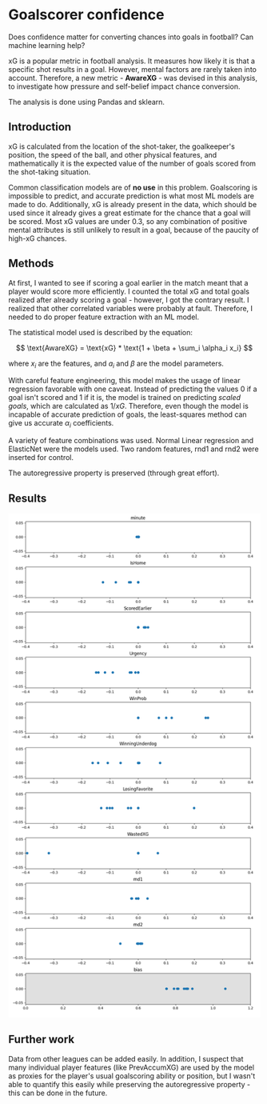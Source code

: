# Goalscorer confidence

Does confidence matter for converting chances into goals in football? Can machine learning help?

xG is a popular metric in football analysis. It measures how likely it is that a specific shot results in a goal. However, mental factors are rarely taken into account. Therefore, a new metric - **AwareXG** - was devised in this analysis, to investigate how pressure and self-belief impact chance conversion.

The analysis is done using Pandas and sklearn.

## Introduction

xG is calculated from the location of the shot-taker, the goalkeeper's position, the speed of the ball, and other physical features, and mathematically it is the expected value of the number of goals scored from the shot-taking situation. 

Common classification models are of **no use** in this problem. Goalscoring is impossible to predict, and accurate prediction is what most ML models are made to do. Additionally, xG is already present in the data, which should be used since it already gives a great estimate for the chance that a goal will be scored. Most xG values are under 0.3, so any combination of positive mental attributes is still unlikely to result in a goal, because of the paucity of high-xG chances.

## Methods

At first, I wanted to see if scoring a goal earlier in the match meant that a player would score more efficiently. I counted the total xG and total goals realized after already scoring a goal - however, I got the contrary result. I realized that other correlated variables were probably at fault. Therefore, I needed to do proper feature extraction with an ML model.

The statistical model used is described by the equation:

$$ \text{AwareXG} = \text{xG} * \text{1 + \beta + \sum_i \alpha_i x_i} $$

where $x_i$ are the features, and $a_i$ and $\beta$ are the model parameters.

With careful feature engineering, this model makes the usage of linear regression favorable with one caveat. Instead of predicting the values 0 if a goal isn't scored and 1 if it is, the model is trained on predicting *scaled goals*, which are calculated as $1/xG$. Therefore, even though the model is incapable of accurate prediction of goals, the least-squares method can give us accurate $\alpha_i$ coefficients.

A variety of feature combinations was used. Normal Linear regression and ElasticNet were the models used. Two random features, rnd1 and rnd2 were inserted for control. 

The autoregressive property is preserved (through great effort). 

## Results

![image](./Results.png)

## Further work

Data from other leagues can be added easily. In addition, I suspect that many individual player features (like PrevAccumXG) are used by the model as proxies for the player's usual goalscoring ability or position, but I wasn't able to quantify this easily while preserving the autoregressive property - this can be done in the future.